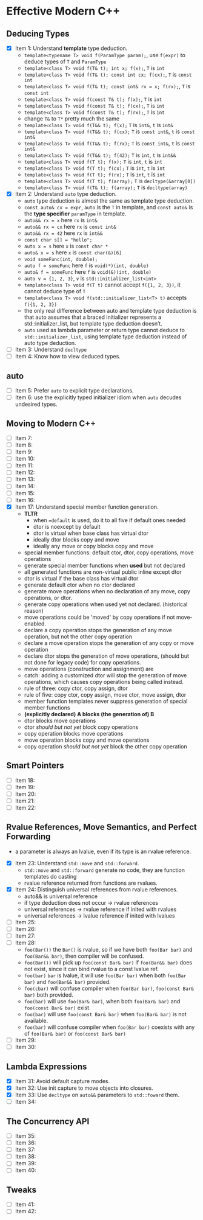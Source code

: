 Effective Modern C++
====================

Deducing Types
--------------
* [x] Item 1: Understand **template** type deduction.
  * `template<typename T> void f(ParamType param);`, use `f(expr)` to deduce types of `T` and `ParamType`
  * `template<class T> void f(T& t); int x; f(x);`, `T` is `int`
  * `template<class T> void f(T& t); const int cx; f(cx);`, `T` is `const int`
  * `template<class T> void f(T& t); const int& rx = x; f(rx);`, `T` is `const int`
  * `template<class T> void f(const T& t); f(x);`, `T` is `int`
  * `template<class T> void f(const T& t); f(cx);`, `T` is `int`
  * `template<class T> void f(const T& t); f(rx);`, `T` is `int`
  * change `T&` to `T*` pretty much the same
  * `template<class T> void f(T&& t); f(x);` `T` is `int&`, `t` is `int&`
  * `template<class T> void f(T&& t); f(cx);` `T` is `const int&`, `t` is `const int&`
  * `template<class T> void f(T&& t); f(rx);` `T` is `const int&`, `t` is `const int&`
  * `template<class T> void f(T&& t); f(42);` `T` is `int`, `t` is `int&&`
  * `template<class T> void f(T t); f(x);` `T` is `int`, `t` is `int`
  * `template<class T> void f(T t); f(cx);` `T` is `int`, `t` is `int`
  * `template<class T> void f(T t); f(rx);` `T` is `int`, `t` is `int`
  * `template<class T> void f(T t); f(array);` `T` is `decltype(&array[0])`
  * `template<class T> void f(T& t); f(array);` `T` is `decltype(array)`
* [x] Item 2: Understand `auto` type deduction.
  * `auto` type deduction is almost the same as template type deduction.
  * `const auto& cx = expr`, `auto` is the `T` in template, and `const auto&` is the **type specifier** `paramType` in template.
  * `auto&& rx = x` here `rx` is `int&`
  * `auto&& rx = cx` here `rx` is `const int&`
  * `auto&& rx = 42` here `rx` is `int&&`
  * `const char s[] = "hello";`
  * `auto x = s` here `x` is `const char *`
  * `auto& x = s` here `x` is `const char(&)[6]`
  * `void someFunc(int, double);`
  * `auto f = someFunc` here `f` is `void(*)(int, double)`
  * `auto& f = someFunc` here `f` is `void(&)(int, double)`
  * `auto v = {1, 2, 3}`, `v` is `std::initializer_list<int>`
  * `template<class T> void f(T t)` cannot accept `f({1, 2, 3})`, it cannot deduce type of `T`
  * `template<class T> void f(std::initializer_list<T> t)` accepts `f({1, 2, 3})`
  * the only real difference between auto and template type deduction is that auto assumes that a braced initializer represents a std::initializer_list, but template type deduction doesn’t.
  * `auto` used as lambda parameter or return type cannot deduce to `std::initializer_list`, using template type deduction instead of auto type deduction.
* [ ] Item 3: Understand `decltype`
* [ ] Item 4: Know how to view deduced types.

auto
----
* [ ] Item 5: Prefer `auto` to explicit type declarations.
* [ ] Item 6: use the explicitly typed initializer idiom when `auto` decudes undesired types.

Moving to Modern C++
--------------------
* [ ] Item 7:
* [ ] Item 8:
* [ ] Item 9:
* [ ] Item 10:
* [ ] Item 11:
* [ ] Item 12:
* [ ] Item 13:
* [ ] Item 14:
* [ ] Item 15:
* [ ] Item 16:
* [x] Item 17: Understand special member function generation.
  *  **TLTR**
      * when `=default` is used, do it to all five if default ones needed
      * dtor is noexcept by default
      * dtor is virtual when base class has virtual dtor
      * ideally dtor blocks copy and move
      * ideally any move or copy blocks copy and move
    * special member functions: default ctor, dtor, copy operations, move operations
    * generate special member functions when **used** but not declared
    * all generated functions are non-virtual public inline except dtor
    * dtor is virtual if the base class has virtual dtor
    * generate default ctor when no ctor declared
    * generate move operations when no declaration of any move, copy operations, or dtor.
    * generate copy operations when used yet not declared. (historical reason)
    * move operations could be 'moved' by copy operations if not move-enabled.
    * declare a copy operation stops the generation of any move operation, but not the other copy operation
    * declare a move operation stops the generation of any copy or move operation
    * declare dtor stops the generation of move operations, (should but not done for legacy code) for copy operations.
    * move operations (construction and assignment) are 
    * catch: adding a customized dtor will stop the generation of move operations, which causes copy operations being called instead.
    * rule of three: copy ctor, copy assign, dtor
    * rule of five: copy ctor, copy assign, move ctor, move assign, dtor
    * member function templates never suppress generation of special member functions
    * **(explicitly declared) A blocks (the generation of) B**
    * dtor blocks move operations
    * dtor *should but not yet* block copy operations
    * copy operation blocks move operations
    * move operation blocks copy and move operations
    * copy operation *should but not yet* block the other copy operation

Smart Pointers
--------------
* [ ] Item 18:
* [ ] Item 19:
* [ ] Item 20:
* [ ] Item 21:
* [ ] Item 22:

Rvalue References, Move Semantics, and Perfect Forwarding
---------------------------------------------------------
* a parameter is always an lvalue, even if its type is an rvalue reference.
* [x] Item 23: Understand `std::move` and `std::forward`.
  * `std::move` and `std::forward` generate no code, they are function templates do casting
  * rvalue reference returned from functions are rvalues.
* [x] Item 24: Distinguish universal references from rvalue references.
  * auto&& is universal reference
  * if type deduction does not occur -> rvalue references
  * universal references -> rvalue reference if inited with rvalues
  * universal references -> lvalue reference if inited with lvalues
* [ ] Item 25:
* [ ] Item 26:
* [ ] Item 27:
* [ ] Item 28:
  * `foo(Bar())` the `Bar()` is rvalue, so if we have both `foo(Bar bar)` and `foo(Bar&& bar)`, then compiler will be confused.
  * `foo(Bar())` will pick up `foo(const Bar& bar)` if `foo(Bar&& bar)` does not exist, since it can bind rvalue to a const lvalue ref.
  * `foo(bar)` `bar` is lvalue, it will use `foo(Bar bar)` when both `foo(Bar bar)` and `foo(Bar&& bar)` provided.
  * `foo(cbar)` will confuse compiler when `foo(Bar bar)`, `foo(const Bar& bar)` both provided.
  * `foo(bar)` will use `foo(Bar& bar)`, when both `foo(Bar& bar)` and `foo(const Bar& bar)` exist.
  * `foo(bar)` will use `foo(const Bar& bar)` when `foo(Bar& bar)` is not available.
  * `foo(bar)` will confuse compiler when `foo(Bar bar)` coexists with any of `foo(Bar& bar)` or `foo(const Bar& bar)` 
* [ ] Item 29:
* [ ] Item 30:

Lambda Expressions
------------------
* [x] Item 31: Avoid default capture modes.
* [x] Item 32: Use init capture to move objects into closures.
* [x] Item 33: Use `decltype` on `auto&&` parameters to `std::foward` them.
* [ ] Item 34:

The Concurrency API
-------------------
* [ ] Item 35:
* [ ] Item 36:
* [ ] Item 37:
* [ ] Item 38:
* [ ] Item 39:
* [ ] Item 40:

Tweaks
------
* [ ] Item 41:
* [ ] Item 42:
